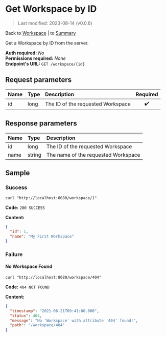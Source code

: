 # Get Workspace by ID

> Last modified: 2023-08-14 (v0.0.6)

Back to [Workspace](../Workspace.md) | to [Summary](../../README.md)

Get a Workspace by ID from the server.

**Auth required:** _No_  
**Permissions required:** _None_  
**Endpoint's URL:** `GET /workspace/{id}`

## Request parameters

| Name | Type | Description                       | Required |
|:-----|:-----|:----------------------------------|:--------:|
| id   | long | The ID of the requested Workspace |    ✔️    |

## Response parameters

| Name | Type   | Description                         |
|:-----|:-------|:------------------------------------|
| id   | long   | The ID of the requested Workspace   |
| name | string | The name of the requested Workspace |

## Sample

### Success

```shell
curl "http://localhost:8080/workspace/1"
```

**Code:** `200 SUCCESS`

**Content:**

```json
{
  "id": 1,
  "name": "My First Workspace"
}
```

### Failure

#### No Workspace Found

```shell
curl "http://localhost:8080/workspace/404"
```

**Code:** `404 NOT FOUND`

**Content:**

```json
{
  "timestamp": "2021-06-21T09:41:00.000",
  "status": 404,
  "message": "No 'Workspace' with attribute '404' found!",
  "path": "/workspace/404"
}
```
